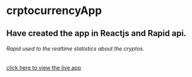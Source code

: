 # crptocurrencyApp
## Have created the app in Reactjs and Rapid api.
###### Rapid used to the realtime statistics about the cryptos.

[click here to view the live app](https://cryptocurrencyinformativeapp.netlify.app/)
